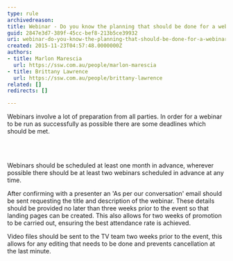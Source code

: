 ```yaml
---
type: rule
archivedreason: 
title: Webinar - Do you know the planning that should be done for a webinar?
guid: 2847e3d7-389f-45cc-bef8-213b5ce39932
uri: webinar-do-you-know-the-planning-that-should-be-done-for-a-webinar
created: 2015-11-23T04:57:48.0000000Z
authors:
- title: Marlon Marescia
  url: https://ssw.com.au/people/marlon-marescia
- title: Brittany Lawrence
  url: https://ssw.com.au/people/brittany-lawrence
related: []
redirects: []

---
```



<p>Webinars involve a lot of preparation from all parties. In order for a webinar to be run as successfully as possible there are some deadlines which should be met.&#160;</p>
<br><excerpt class='endintro'></excerpt><br>
<p></p><p>Webinars should be scheduled at least one month in advance, wherever possible there should be at least two webinars scheduled in advance at any time. </p><p>After confirming with a presenter an 'As per our conversation' email should be sent requesting the title and description of the webinar. These details should be provided no later than three weeks prior to the event so that landing pages can be created. This also allows for&#160;two weeks of promotion to be carried out, ensuring the best attendance rate is achieved.&#160;​</p><p>Video files&#160;should be sent to the TV team two weeks prior to the event, this allows for any editing that needs to be done and prevents cancellation at the last minute.</p>


